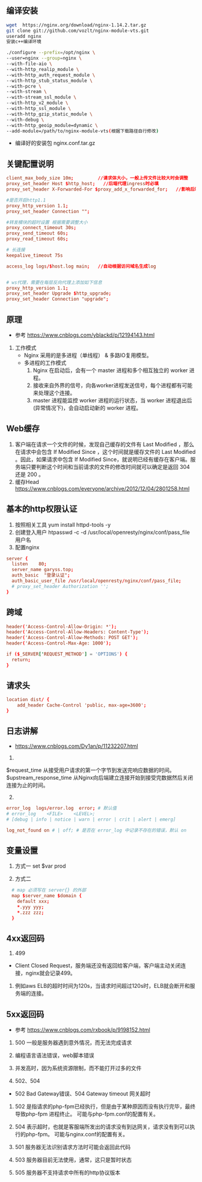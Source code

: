 
## 编译安装
```bash
wget  https://nginx.org/download/nginx-1.14.2.tar.gz
git clone git://github.com/vozlt/nginx-module-vts.git
useradd nginx
安装c++编译环境

./configure --prefix=/opt/nginx \
--user=nginx --group=nginx \
--with-file-aio \
--with-http_realip_module \
--with-http_auth_request_module \
--with-http_stub_status_module \
--with-pcre \
--with-stream \
--with-stream_ssl_module \
--with-http_v2_module \
--with-http_ssl_module \
--with-http_gzip_static_module \
--with-debug \
--with-http_geoip_module=dynamic \
--add-module=/path/to/nginx-module-vts(根据下载路径自行修改)
```
- 编译好的安装包 nginx.conf.tar.gz
## 关键配置说明
```conf
client_max_body_size 10m;         //请求体大小，一般上传文件比较大时会调整
proxy_set_header Host $http_host;   //后端代理ingress时必填
proxy_set_header X-Forwarded-For $proxy_add_x_forwarded_for;   //影响后端能否获取真实客户端ip

#是否开启http1.1
proxy_http_version 1.1;
proxy_set_header Connection "";

#转发模块的超时设置 根据需要调整大小
proxy_connect_timeout 30s;
proxy_send_timeout 60s;
proxy_read_timeout 60s;

# 长连接
keepalive_timeout 75s

access_log logs/$host.log main;   //自动根据访问域名生成log


# ws代理，需要在每层反向代理上添加如下信息
proxy_http_version 1.1;
proxy_set_header Upgrade $http_upgrade;
proxy_set_header Connection "upgrade";

```
## 原理
- 参考 https://www.cnblogs.com/yblackd/p/12194143.html
1. 工作模式
    - Nginx 采用的是多进程（单线程） & 多路IO复用模型。 
    - 多进程的工作模式
        1. Nginx 在启动后，会有一个 master 进程和多个相互独立的 worker 进程。
        2. 接收来自外界的信号，向各worker进程发送信号，每个进程都有可能来处理这个连接。
        3. master 进程能监控 worker 进程的运行状态，当 worker 进程退出后(异常情况下)，会自动启动新的 worker 进程。

## Web缓存
1. 客户端在请求一个文件的时候，发现自己缓存的文件有 Last Modified ，那么在请求中会包含 If Modified Since ，这个时间就是缓存文件的 Last Modified 。因此，如果请求中包含 If Modified Since，就说明已经有缓存在客户端。服务端只要判断这个时间和当前请求的文件的修改时间就可以确定是返回 304 还是 200 。
2. 缓存Head https://www.cnblogs.com/everyone/archive/2012/12/04/2801258.html

## 基本的http权限认证
1. 按照相关工具
yum install httpd-tools -y
2. 创建登入用户
htpasswd -c -d /usr/local/openresty/nginx/conf/pass_file 用户名
3. 配置nginx
```conf
server {
  listen    80; 
  server_name garyss.top;
  auth_basic  "登录认证";
  auth_basic_user_file /usr/local/openresty/nginx/conf/pass_file;
  # proxy_set_header Authorization '';
}
```

## 跨域
```conf
header('Access-Control-Allow-Origin: *');
header('Access-Control-Allow-Headers: Content-Type');
header('Access-Control-Allow-Methods: POST GET');
header('Access-Control-Max-Age: 1000');

if ($_SERVER['REQUEST_METHOD'] = 'OPTIONS') {
  return;
}
```

## 请求头
```conf
location dist/ {
	add_header Cache-Control 'public, max-age=3600';
}

```

## 日志讲解
- https://www.cnblogs.com/Dy1an/p/11232207.html
1. 
$request_time 从接受用户请求的第一个字节到发送完响应数据的时间。
$upstream_response_time 从Nginx向后端建立连接开始到接受完数据然后关闭连接为止的时间。

2. 
```conf
error_log  logs/error.log  error; # 默认值
# error_log    <FILE>    <LEVEL>;
# [debug | info | notice | warn | error | crit | alert | emerg]

log_not_found on # | off; # 是否在 error_log 中记录不存在的错误，默认 on
```
## 变量设置
1. 方式一
set $var prod

2. 方式二
```conf
  # map 必须写在 server{} 的外部
  map $server_name $domain {
    default xxx;
    *.yyy yyy;
    *.zzz zzz;
  } 
```

## 4xx返回码
1. 499
  - Client Closed Request，服务端还没有返回给客户端，客户端主动关闭连接，nginx就会记录499。
  1. 例如aws ELB的超时时间为120s，当请求时间超过120s时，ELB就会断开和服务端的连接。
## 5xx返回码
- 参考 https://www.cnblogs.com/rxbook/p/9198152.html

1. 500 一般是服务器遇到意外情况，而无法完成请求
  1. 编程语言语法错误，web脚本错误
  2. 并发高时，因为系统资源限制，而不能打开过多的文件

2. 502、504 
  - 502 Bad Gateway错误、504 Gateway timeout 网关超时
  1. 502 是指请求的php-fpm已经执行，但是由于某种原因而没有执行完毕，最终导致php-fpm 进程终止。 可能与php-fpm.conf的配置有关。
  2. 504 表示超时，也就是客服端所发出的请求没有到达网关，请求没有到可以执行的php-fpm。 可能与nginx.conf的配置有关。

3. 501 服务器无法识别请求方法时可能会返回此代码

4. 503 服务器目前无法使用，通常，这只是暂时状态

5. 505 服务器不支持请求中所有的http协议版本